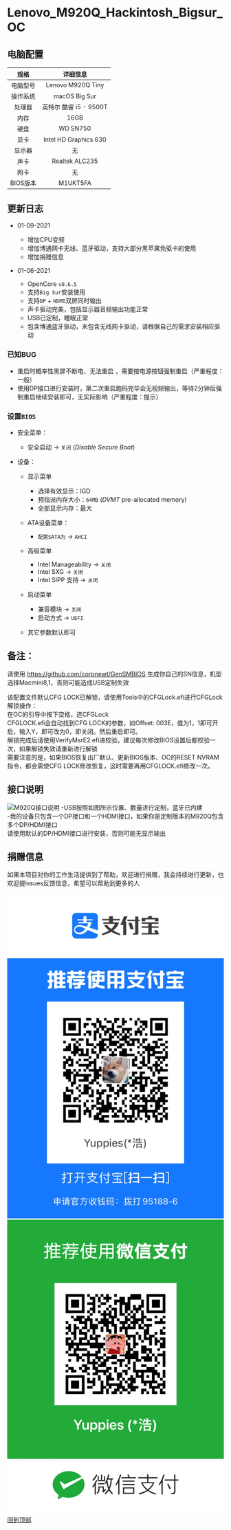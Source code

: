 # Lenovo_M920Q_Hackintosh_Bigsur_OC

## 电脑配置

|   规格   |                           详细信息                           |
| :------: | :----------------------------------------------------------: |
| 电脑型号 |                      Lenovo M920Q Tiny                       |
| 操作系统 |                        macOS Big Sur                         |
|  处理器  |                    英特尔 酷睿 i5 - 9500T                     |
|   内存   |                             16GB                             |
|   硬盘   |                           WD SN750                           |
|   显卡   |                    Intel HD Graphics 630                     |
|  显示器  |                              无                              |
|   声卡   |                        Realtek ALC235                        |
|   网卡   |                              无                              |
|  BIOS版本|                           M1UKT5FA                           |

## 更新日志

- 01-09-2021  
  - 增加CPU变频  
  - 增加博通网卡无线、蓝牙驱动，支持大部分黑苹果免驱卡的使用
  - 增加捐赠信息

- 01-06-2021
  - OpenCore `v0.6.5`
  - 支持`Big Sur`安装使用
  - 支持`DP` + `HDMI`双屏同时输出
  - 声卡驱动完美，包括显示器音频输出功能正常
  - USB已定制，睡眠正常
  - 包含博通蓝牙驱动，未包含无线网卡驱动，请根据自己的需求安装相应驱动  
  
### 已知BUG
  - 重启时概率性黑屏不断电、无法重启 ，需要按电源按钮强制重启（严重程度：一般）
  - 使用DP接口进行安装时，第二次重启跑码完毕会无视频输出，等待2分钟后强制重启继续安装即可，无实际影响（严重程度：提示）

### 设置`BIOS`

- 安全菜单：
  
  - 安全启动 -> `关闭`  (*Disable Secure Boot*)
  
- 设备：
  - 显示菜单  
    - 选择有效显示：IGD  
    - 预指派内存大小：`64MB` (*DVMT* pre-allocated memory)  
    - 全部显示内存：最大
  
  - ATA设备菜单：
    - `配置SATA为` -> `AHCI`  

  - 高级菜单  
    - Intel Manageability -> `关闭`  
    - Intel SXG -> `关闭`  
    - Intel SIPP 支持 -> `关闭`  
  - 启动菜单  
    - 兼容模块 -> `关闭`  
    - 启动方式 -> `UEFI`
  
  - 其它参数默认即可

## 备注：

请使用 https://github.com/corpnewt/GenSMBIOS 生成你自己的SN信息，机型选择Macmini8,1，否则可能造成USB定制失效  

该配置文件默认CFG LOCK已解锁，请使用Tools中的CFGLock.efi进行CFGLock解锁操作：  
在OC的引导中按下空格，选CFGLock  
CFGLOCK.efi会自动找到CFG LOCK的参数，如Offset: 003E，值为1，1即可开启，输入Y，即可改为0，即关闭。然后重启即可。  
解锁完成后请使用VerifyMsrE2.efi进校验，建议每次修改BIOS设置后都校验一次，如果解锁失效请重新进行解锁  
需要注意的是，如果BIOS恢复出厂默认、更新BIOS版本、OC的RESET NVRAM指令，都会需使CFG LOCK修改恢复，这时需要再用CFGLOCK.efi修改一次。  

## 接口说明
![M920Q接口说明](./M920Q接口说明.png)
-USB按照如图所示位置、数量进行定制，蓝牙已内建  
-我的设备只包含一个DP接口和一个HDMI接口，如果你是定制版本的M920Q包含多个DP/HDMI接口  
 请使用默认的DP/HDMI接口进行安装，否则可能无显示输出  
## 捐赠信息  
  如果本项目对你的工作生活提供到了帮助，欢迎进行捐赠，我会持续进行更新，也欢迎提issues反馈信息，希望可以帮助到更多的人  
  
![支付宝](./Alipay.JPG)
![微信](./WeChatPay.JPG)
[回到顶部](#readme)
